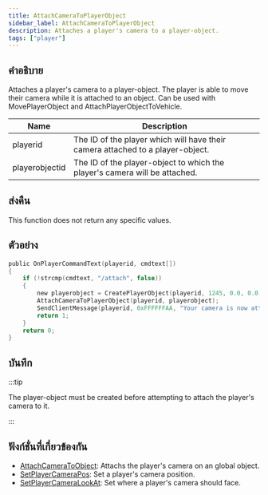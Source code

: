 ```yaml
---
title: AttachCameraToPlayerObject
sidebar_label: AttachCameraToPlayerObject
description: Attaches a player's camera to a player-object.
tags: ["player"]
---
```


## คำอธิบาย

Attaches a player's camera to a player-object. The player is able to move their camera while it is attached to an object. Can be used with MovePlayerObject and AttachPlayerObjectToVehicle.

| Name           | Description                                                                    |
| -------------- | ------------------------------------------------------------------------------ |
| playerid       | The ID of the player which will have their camera attached to a player-object. |
| playerobjectid | The ID of the player-object to which the player's camera will be attached.     |

## ส่งคืน

This function does not return any specific values.

## ตัวอย่าง

```c
public OnPlayerCommandText(playerid, cmdtext[])
{
    if (!strcmp(cmdtext, "/attach", false))
    {
        new playerobject = CreatePlayerObject(playerid, 1245, 0.0, 0.0, 3.0, 0.0, 0.0, 0.0);
        AttachCameraToPlayerObject(playerid, playerobject);
        SendClientMessage(playerid, 0xFFFFFFAA, "Your camera is now attached to an object.");
        return 1;
    }
    return 0;
}
```

## บันทึก

:::tip

The player-object must be created before attempting to attach the player's camera to it.

:::

## ฟังก์ชั่นที่เกี่ยวข้องกัน

- [AttachCameraToObject](../../scripting/functions/AttachCameraToObject.md): Attachs the player's camera on an global object.
- [SetPlayerCameraPos](../../scripting/functions/SetPlayerCameraPos.md): Set a player's camera position.
- [SetPlayerCameraLookAt](../../scripting/functions/SetPlayerCameraLookAt.md): Set where a player's camera should face.

